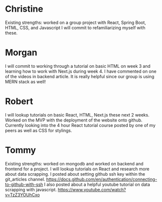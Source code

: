 # Christine
Existing strengths: worked on a group project with React, Spring Boot, HTML, CSS, and Javascript
I will commit to refamiliarizing myself with these.

# Morgan
I will commit to working through a tutorial on basic HTML on week 3 and learning how to work with Next.js during week 4. I have commented on one of the videos in backend article. It is really helpful since our group is using MERN stack as well!

# Robert
I will lookup tutorials on basic React, HTML, Next.js these next 2 weeks. Worked on the MVP with the deployment of the website onto github. Currently looking into the 4 hour React tutorial course posted by one of my peers as well as CSS for stylings. 

# Tommy
Existing strengths: worked on mongodb and worked on backend and frontend for a project.
I will lookup tutorials on React and research more about data scrapping. 
I posted about setting github ssh key within the git_articles channel. https://docs.github.com/en/authentication/connecting-to-github-with-ssh
I also posted about a helpful youtube tutorial on data scrapping with javascript. https://www.youtube.com/watch?v=TzZ3YOUhCxo

